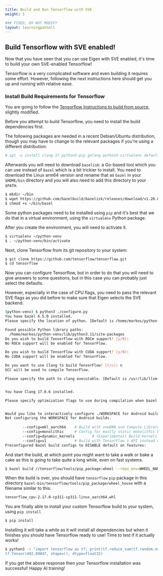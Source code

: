 ```yaml
---
title: Build and Run Tensorflow with SVE
weight: 5

### FIXED, DO NOT MODIFY
layout: learningpathall
---
```


## Build Tensorflow with SVE enabled!

Now that you have seen that you can use Eigen with SVE enabled, it's time to build your own SVE-enabled Tensorflow!

Tensorflow is a very complicated software and even building it requires some effort. However, following the next instructions here should get you up and running with relative ease.

### Install Build Requirements for Tensorflow

You are going to follow the [Tensorflow Instructions to build from source](https://www.tensorflow.org/install/source), slightly modified.

Before you attempt to build Tensorflow, you need to install the build dependencies first.

The following packages are needed in a recent Debian/Ubuntu distribution, though you may have to change to the relevant packages if you're using a different distribution:

```bash
# apt -u install clang-17 python3-pip golang python3-virtualenv default-jdk-headless patchelf libhdf5-dev
```

Afterwards you will need to download `bazelisk`: a Go-based tool which you can use instead of `bazel` which is a bit trickier to install. You need to download the Linux arm64 version and rename that as `bazel` in your `$HOME/bin` directory and you will also need to add this directory to your `$PATH`.

```bash
$ mkdir ~/bin
$ wget https://github.com/bazelbuild/bazelisk/releases/download/v1.20.0/bazelisk-linux-arm64 -O ~/bin/bazel
$ chmod +x ~/bin/bazel
```

Some python packages need to be installed using `pip` and it's best that we do that in a virtual environment, using the `virtualenv` Python package.

After you create the environment, you will need to activate it.

```bash
$ virtualenv ~/python-venv
$ . ~/python-venv/bin/activate
```

Next, clone Tensorflow from its git repository to your system:

```bash
$ git clone https://github.com/tensorflow/tensorflow.git
$ cd tensorflow
```

Now you can configure Tensorflow, but in order to do that you will need to give answers to some questions, but in this case you can probably just select the defaults.

However, especially in the case of CPU flags, you need to pass the relevant SVE flags as you did before to make sure that Eigen selects the SVE backend.

```bash
(python-venv) $ python3 ./configure.py
You have bazel 6.5.0 installed.
Please specify the location of python. [Default is /home/markos/python-venv/bin/python3]:

Found possible Python library paths:
  /home/markos/python-venv/lib/python3.11/site-packages                                                                                                                                                                       Please input the desired Python library path to use.  Default is [/home/markos/python-venv/lib/python3.11/site-packages]
Do you wish to build TensorFlow with ROCm support? [y/N]:
No ROCm support will be enabled for TensorFlow.

Do you wish to build TensorFlow with CUDA support? [y/N]:
No CUDA support will be enabled for TensorFlow.

Do you want to use Clang to build TensorFlow? [Y/n]: n
GCC will be used to compile TensorFlow.

Please specify the path to clang executable. [Default is /usr/lib/llvm-17/bin/clang]:


You have Clang 17.0.6 installed.

Please specify optimization flags to use during compilation when bazel option "--config=opt" is specified [Default is -Wno-sign-compare]: -march=armv9-a -msve-vector-bits=128 -DEIGEN_ARM64_USE_SVE


Would you like to interactively configure ./WORKSPACE for Android builds? [y/N]:
Not configuring the WORKSPACE for Android builds.
                                                                                                                                                                                                                              Preconfigured Bazel build configs. You can use any of the below by adding "--config=<>" to your build command. See .bazelrc for more details.                                                                                         --config=mkl            # Build with MKL support.
        --config=mkl_aarch64    # Build with oneDNN and Compute Library for the Arm Architecture (ACL).
        --config=monolithic     # Config for mostly static monolithic build.                                                                                                                                                          --config=numa           # Build with NUMA support.
        --config=dynamic_kernels        # (Experimental) Build kernels into separate shared objects.
        --config=v1             # Build with TensorFlow 1 API instead of TF 2 API.
Preconfigured Bazel build configs to DISABLE default on features:                                                                                                                                                                     --config=nogcp          # Disable GCP support.                                                                                                                                                                                --config=nonccl         # Disable NVIDIA NCCL support.
```

And start the build, at which point you might want to take a walk or bake a cake as this is going to take quite a long while, even on fast systems.

```bash
$ bazel build //tensorflow/tools/pip_package:wheel --repo_env=WHEEL_NAME=tensorflow_cpu
```

When the build is over, you should have `tensorflow` `pip` package in this directory `bazel-bin/tensorflow/tools/pip_package/wheel_house` with a filename similar to this:

```bash
tensorflow_cpu-2.17.0-cp311-cp311-linux_aarch64.whl
```

You are finally able to install your custom Tensorflow build to your system, using `pip install`

```bash
$ pip install
```

Installing it will take a while as it will install all dependencies but when it finishes you should have Tensorflow ready to use! Time to test if it actually works!

```bash
$ python3 -c "import tensorflow as tf; print(tf.reduce_sum(tf.random.normal([1000, 1000])))
tf.Tensor(492.89847, shape=(), dtype=float32)
```

If you get the above response then your Tensorflow installation was successful! Happy AI training!


```bash
